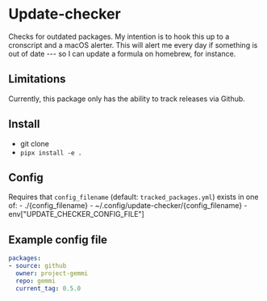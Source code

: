 # Update-checker

Checks for outdated packages.
My intention is to hook this up to a cronscript and a macOS alerter.
This will alert me every day if something is out of date --- so I can update a formula on homebrew, for instance.

## Limitations

Currently, this package only has the ability to track releases via Github.

## Install

- git clone
- `pipx install -e .`

## Config

Requires that `config_filename` (default: `tracked_packages.yml`) exists in one of:
    - ./{config_filename}
    - ~/.config/update-checker/{config_filename}
    - env["UPDATE_CHECKER_CONFIG_FILE"]

## Example config file

```yaml
packages:
- source: github
  owner: project-gemmi
  repo: gemmi
  current_tag: 0.5.0
```
